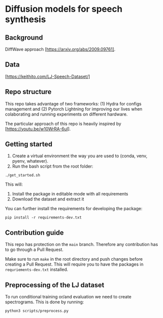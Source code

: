 # Diffusion models for speech synthesis

## Background

DiffWave approach [https://arxiv.org/abs/2009.09761]. 

## Data 
[https://keithito.com/LJ-Speech-Dataset/]

## Repo structure
This repo takes advantage of two frameworks: (1) Hydra for configs management and (2) Pytorch Lightning for improving our lives when colaborating and running experiments on different hardware. 

The particular approach of this repo is heavily inspired by [https://youtu.be/w10WrRA-6uI].

## Getting started 

1. Create a virtual environment the way you are used to (conda, venv, pyenv, whatever). 
2. Run the bash script from the root folder:

```{bash}
./get_started.sh
```

This will:
1. Install the package in editable mode with all requirements
2. Download the dataset and extract it

You can further install the requirements for developing the package:
```{bash}
pip install -r requirements-dev.txt
```

## Contribution guide

This repo has protection on the ``main`` branch. Therefore any contribution has to go through a Pull Request. 

Make sure to run ``make`` in the root directory and push changes before creating a Pull Request. This will require you to have the packages in `requriements-dev.txt` installed.

## Preprocessing of the LJ dataset

To run conditional training or/and evaluation we need to create spectrograms. This is done by running:

```{bash}
python3 scripts/preprocess.py
```
